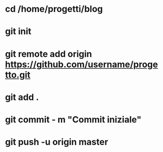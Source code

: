# cd /home/progetti/blog
# git init
# git remote add origin https://github.com/username/progetto.git
# git add .
# git commit - m "Commit iniziale"
# git push -u origin master

